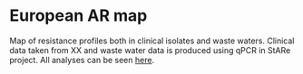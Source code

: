 
European AR map
===============

Map of resistance profiles both in clinical isolates and waste waters. Clinical data taken from XX and waste water data is produced using qPCR in StARe project.
All analyses can be seen [here](http://karkman.github.io/stare_map).
